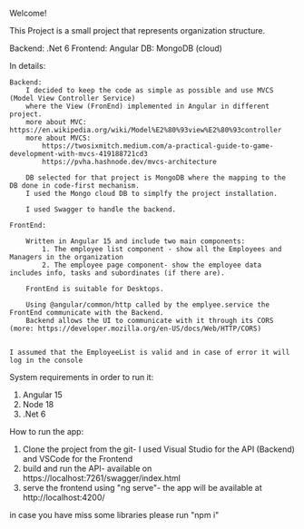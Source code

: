 Welcome!

This Project is a small project that represents organization structure.

Backend: .Net 6
Frontend: Angular
DB: MongoDB (cloud)

In details:

    Backend:
        I decided to keep the code as simple as possible and use MVCS (Model View Controller Service) 
        where the View (FronEnd) implemented in Angular in different project.
        more about MVC: https://en.wikipedia.org/wiki/Model%E2%80%93view%E2%80%93controller
        more about MVCS:
            https://twosixmitch.medium.com/a-practical-guide-to-game-development-with-mvcs-419188721cd3
            https://pvha.hashnode.dev/mvcs-architecture

        DB selected for that project is MongoDB where the mapping to the DB done in code-first mechanism.
        I used the Mongo cloud DB to simplfy the project installation.

        I used Swagger to handle the backend.

    FrontEnd:

        Written in Angular 15 and include two main components:
            1. The employee list component - show all the Employees and Managers in the organization
            2. The employee page component- show the employee data includes info, tasks and subordinates (if there are).

        FrontEnd is suitable for Desktops.

        Using @angular/common/http called by the emplyee.service the FrontEnd communicate with the Backend.
        Backend allows the UI to communicate with it through its CORS (more: https://developer.mozilla.org/en-US/docs/Web/HTTP/CORS)

    
    I assumed that the EmployeeList is valid and in case of error it will log in the console

        



System requirements in order to run it:
1. Angular 15
2. Node 18
3. .Net 6


How to run the app:
1. Clone the project from the git- I used Visual Studio for the API (Backend) and VSCode for the Frontend 
2. build and run the API- available on https://localhost:7261/swagger/index.html 
3. serve the frontend using "ng serve"- the app will be available at  http://localhost:4200/ 

in case you have miss some libraries please run "npm i"




 